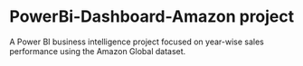 # PowerBi-Dashboard-Amazon project
A Power BI business intelligence project focused on year-wise sales performance using the Amazon Global  dataset. 
